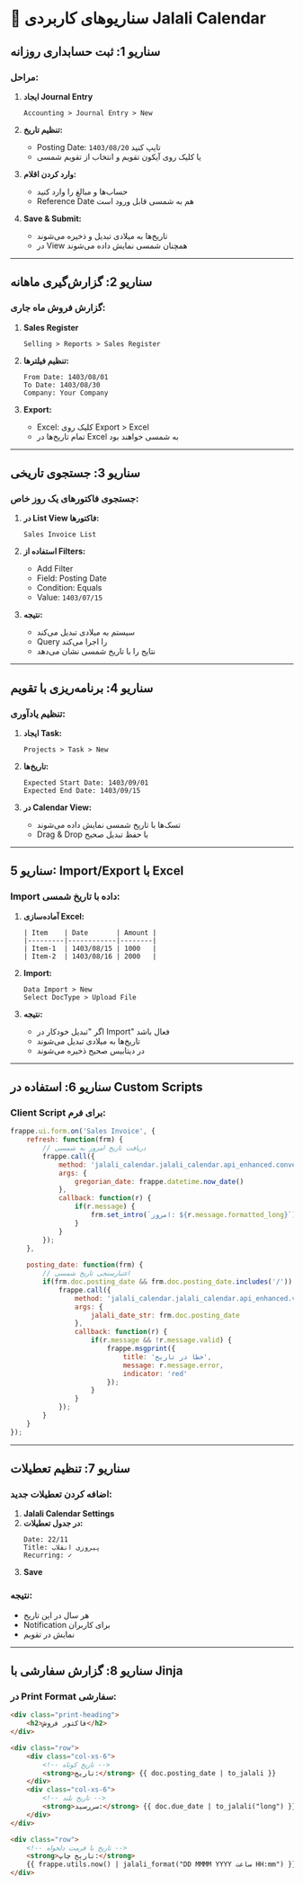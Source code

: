 # 🔄 سناریوهای کاربردی Jalali Calendar

## سناریو 1: ثبت حسابداری روزانه

### مراحل:
1. **ایجاد Journal Entry**
   ```
   Accounting > Journal Entry > New
   ```

2. **تنظیم تاریخ:**
   - Posting Date: تایپ کنید `1403/08/20`
   - یا کلیک روی آیکون تقویم و انتخاب از تقویم شمسی

3. **وارد کردن اقلام:**
   - حساب‌ها و مبالغ را وارد کنید
   - Reference Date هم به شمسی قابل ورود است

4. **Save & Submit:**
   - تاریخ‌ها به میلادی تبدیل و ذخیره می‌شوند
   - در View همچنان شمسی نمایش داده می‌شوند

---

## سناریو 2: گزارش‌گیری ماهانه

### گزارش فروش ماه جاری:
1. **Sales Register**
   ```
   Selling > Reports > Sales Register
   ```

2. **تنظیم فیلترها:**
   ```
   From Date: 1403/08/01
   To Date: 1403/08/30
   Company: Your Company
   ```

3. **Export:**
   - Excel: کلیک روی Export > Excel
   - تمام تاریخ‌ها در Excel به شمسی خواهند بود

---

## سناریو 3: جستجوی تاریخی

### جستجوی فاکتورهای یک روز خاص:
1. **در List View فاکتورها:**
   ```
   Sales Invoice List
   ```

2. **استفاده از Filters:**
   - Add Filter
   - Field: Posting Date
   - Condition: Equals
   - Value: `1403/07/15`

3. **نتیجه:**
   - سیستم به میلادی تبدیل می‌کند
   - Query را اجرا می‌کند
   - نتایج را با تاریخ شمسی نشان می‌دهد

---

## سناریو 4: برنامه‌ریزی با تقویم

### تنظیم یادآوری:
1. **ایجاد Task:**
   ```
   Projects > Task > New
   ```

2. **تاریخ‌ها:**
   ```
   Expected Start Date: 1403/09/01
   Expected End Date: 1403/09/15
   ```

3. **در Calendar View:**
   - تسک‌ها با تاریخ شمسی نمایش داده می‌شوند
   - Drag & Drop با حفظ تبدیل صحیح

---

## سناریو 5: Import/Export با Excel

### Import داده با تاریخ شمسی:
1. **آماده‌سازی Excel:**
   ```
   | Item    | Date       | Amount |
   |---------|------------|--------|
   | Item-1  | 1403/08/15 | 1000   |
   | Item-2  | 1403/08/16 | 2000   |
   ```

2. **Import:**
   ```
   Data Import > New
   Select DocType > Upload File
   ```

3. **نتیجه:**
   - اگر "تبدیل خودکار در Import" فعال باشد
   - تاریخ‌ها به میلادی تبدیل می‌شوند
   - در دیتابیس صحیح ذخیره می‌شوند

---

## سناریو 6: استفاده در Custom Scripts

### Client Script برای فرم:
```javascript
frappe.ui.form.on('Sales Invoice', {
    refresh: function(frm) {
        // دریافت تاریخ امروز به شمسی
        frappe.call({
            method: 'jalali_calendar.jalali_calendar.api_enhanced.convert_to_jalali',
            args: {
                gregorian_date: frappe.datetime.now_date()
            },
            callback: function(r) {
                if(r.message) {
                    frm.set_intro(`امروز: ${r.message.formatted_long}`);
                }
            }
        });
    },
    
    posting_date: function(frm) {
        // اعتبارسنجی تاریخ شمسی
        if(frm.doc.posting_date && frm.doc.posting_date.includes('/')) {
            frappe.call({
                method: 'jalali_calendar.jalali_calendar.api_enhanced.validate_jalali_date',
                args: {
                    jalali_date_str: frm.doc.posting_date
                },
                callback: function(r) {
                    if(r.message && !r.message.valid) {
                        frappe.msgprint({
                            title: 'خطا در تاریخ',
                            message: r.message.error,
                            indicator: 'red'
                        });
                    }
                }
            });
        }
    }
});
```

---

## سناریو 7: تنظیم تعطیلات

### اضافه کردن تعطیلات جدید:
1. **Jalali Calendar Settings**
2. **در جدول تعطیلات:**
   ```
   Date: 22/11
   Title: پیروزی انقلاب
   Recurring: ✓
   ```
3. **Save**

### نتیجه:
- هر سال در این تاریخ
- Notification برای کاربران
- نمایش در تقویم

---

## سناریو 8: گزارش سفارشی با Jinja

### در Print Format سفارشی:
```html
<div class="print-heading">
    <h2>فاکتور فروش</h2>
</div>

<div class="row">
    <div class="col-xs-6">
        <!-- تاریخ کوتاه -->
        <strong>تاریخ:</strong> {{ doc.posting_date | to_jalali }}
    </div>
    <div class="col-xs-6">
        <!-- تاریخ بلند -->
        <strong>سررسید:</strong> {{ doc.due_date | to_jalali("long") }}
    </div>
</div>

<div class="row">
    <!-- تاریخ با فرمت دلخواه -->
    <strong>تاریخ چاپ:</strong> 
    {{ frappe.utils.now() | jalali_format("DD MMMM YYYY ساعت HH:mm") }}
</div>
```
